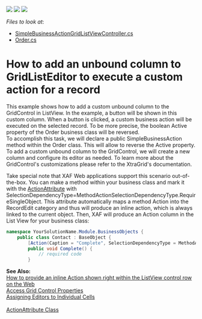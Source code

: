 <!-- default badges list -->
![](https://img.shields.io/endpoint?url=https://codecentral.devexpress.com/api/v1/VersionRange/128587407/22.2.6%2B)
[![](https://img.shields.io/badge/Open_in_DevExpress_Support_Center-FF7200?style=flat-square&logo=DevExpress&logoColor=white)](https://supportcenter.devexpress.com/ticket/details/E1748)
[![](https://img.shields.io/badge/📖_How_to_use_DevExpress_Examples-e9f6fc?style=flat-square)](https://docs.devexpress.com/GeneralInformation/403183)
<!-- default badges end -->
<!-- default file list -->
*Files to look at*:

* [SimpleBusinessActionGridListViewController.cs](CS/EFCore/ButtonInListEF/ButtonInListEF.Win/Controllers/SimpleBusinessActionGridListViewController.cs) 
* [Order.cs](CS/EFCore/ButtonInListEF/ButtonInListEF.Module/BusinessObjects/Order.cs) 
<!-- default file list end -->
# How to add an unbound column to GridListEditor to execute a custom action for a record


<p>This example shows how to add a custom unbound column to the GridControl in ListView. In the example, a button will be shown in this custom column. When a button is clicked, a custom business action will be executed on the selected record. To be more precise, the boolean Active property of the Order business class will be reversed.<br /> To accomplish this task, we will declare a public SimpleBusinessAction method within the Order class. This will allow to reverse the Active property.<br /> To add a custom unbound column to the GridControl, we will create a new column and configure its editor as needed. To learn more about the GridControl's customizations please refer to the XtraGrid's documentation.</p>
<p>Take special note that XAF Web applications support this scenario out-of-the-box. You can make a method within your business class and mark it with the <a href="https://docs.devexpress.com/eXpressAppFramework/DevExpress.Persistent.Base.ActionAttribute">ActionAttribute</a>  with SelectionDependencyType=MethodActionSelectionDependencyType.RequireSingleObject. This attribute automatically maps a method Action into the RecordEdit category and thus will produce an inline action, which is always linked to the current object. Then, XAF will produce an Action column in the List View for your business class:

```cs
namespace YourSolutionName.Module.BusinessObjects {
    public class Contact : BaseObject {
        [Action(Caption = "Complete", SelectionDependencyType = MethodActionSelectionDependencyType.RequireSingleObject)]
        public void Complete() {
            // required code  
        }
```


<p><strong>See Also:</strong><br /> <a href="https://www.devexpress.com/Support/Center/p/K18108">How to provide an inline Action shown right within the ListView control row on the Web</a><br /> <a href="https://docs.devexpress.com/eXpressAppFramework/113165/getting-started/in-depth-tutorial-winforms-aspnet/extend-functionality/access-grid-control-properties">Access Grid Control Properties</a><br /> <a href="https://docs.devexpress.com/WindowsForms/5633/controls-and-libraries/tree-list/feature-center/data-editing/assigning-editors-to-individual-cells">Assigning Editors to Individual Cells</a><br /> <br /> <a href="https://docs.devexpress.com/eXpressAppFramework/DevExpress.Persistent.Base.ActionAttribute">ActionAttribute Class</a></p>

<br/>


